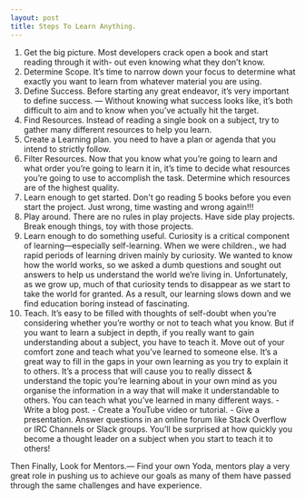 ```yaml
---
layout: post
title: Steps To Learn Anything.
---
```


1. Get the big picture. Most developers crack open a book and start reading through it with- out even knowing what they don’t know.
2. Determine Scope. It’s time to narrow down your focus to determine what exactly you want to learn from whatever material you are using.
3. Define Success. Before starting any great endeavor, it’s very important to define success.
 — Without knowing what success looks like, it’s both difficult to aim and to know when you’ve actually hit the target.
4. Find Resources. Instead of reading a single book on a subject, try to gather many different resources to help you learn.
5. Create a Learning plan. you need to have a plan or agenda that you intend to strictly follow.
6. Filter Resources. Now that you know what you’re going to learn and what order you’re going to learn it in, it’s time to decide what resources you’re going to use to accomplish the task. Determine which resources are of the highest quality.
7. Learn enough to get started. Don't go reading 5 books before you even start the project. Just wrong, time wasting and wrong again!!!
8. Play around. There are no rules in play projects. Have side play projects. Break enough things, toy with those projects.
9. Learn enough to do something useful. Curiosity is a critical component of learning—especially self-learning. When we were children.,  we had rapid periods of learning driven mainly by curiosity. We wanted to know how the world works, so we asked a dumb questions and sought out answers to help us understand the world we’re living in. Unfortunately, as we grow up, much of that curiosity tends to disappear as we start to take the world for granted. As a result, our learning slows down and we find education boring instead of fascinating.
10. Teach. It’s easy to be filled with thoughts of self-doubt when you’re considering whether you’re worthy or not to teach what you know.
  But if you want to learn a subject in depth, if you really want to gain understanding about a subject, you have to teach it. Move out of your comfort zone and teach what you’ve learned to someone else. It’s a great way to fill in the gaps in your own learning as you try to explain it to others.
It’s a process that will cause you to really dissect & understand the topic you’re learning about in your own mind as you organise the information in a way that will make it understandable to others.
You can teach what you’ve learned in many different ways. - Write a blog post. - Create a YouTube video or tutorial. - Give a presentation. Answer questions in an online forum like Stack Overflow or IRC Channels or Slack groups. You'll be surprised at how quickly you become a thought leader on a subject when you start to teach it to others!
 

Then Finally, Look for Mentors.—  Find your own Yoda, mentors play a very great role in pushing us to achieve our goals as many of them have passed through the same challenges and have experience.

